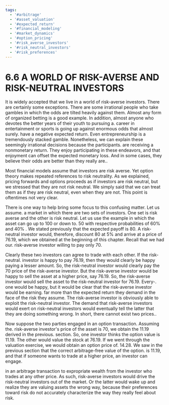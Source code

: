 ```yaml
---
tags:
  - '#arbitrage'
  - '#asset_valuation'
  - '#expected_return'
  - '#financial_modeling'
  - '#market_dynamics'
  - '#option_pricing'
  - '#risk_averse_investors'
  - '#risk_neutral_investors'
  - '#risk_preferences'
---
```

# 6.6 A WORLD OF RISK-AVERSE AND RISK-NEUTRAL INVESTORS

It is widely accepted that we live in a world of risk-averse investors. There are certainly some exceptions. There are some irrational people who take gambles in which the odds are tilted heavily against them. Almost any form of organized betting is a good example. In addition, almost anyone who devotes the better years of their youth to pursuing a. career in entertainment or sports is going up against enormous odds that almost surely. have a negative expected return. Even entrepreneurship is a tremendously stacked gamble. Nonetheless, we can explain these seemingly irrational decisions because the participants. are receiving a nonmonetary return. They enjoy participating in these endeavors, and that enjoyment can offset the expected monetary loss. And in some cases, they believe their odds are better than they really are..

Most financial models assume that investors are risk averse. Yet option theory makes repeated references to risk neutrality. As we explained, pricing forwards and options proceeds as if investors are risk neutral, but we stressed that they are not risk neutral. We simply said that we can treat them as if they are risk neutral, even when they are not. This point is oftentimes not very clear.

There is one way to help bring some focus to this confusing matter. Let us assume. a market in which there are two sets of investors. One set is risk averse and the other is risk neutral. Let us use the example in which the asset can go up to 100 or down to. 50 with respective probabilities of $60\%$ and $40\%$ . We stated previously that the expected payoff is 80. A risk-neutral investor would, therefore, discount 80 at $5\%$ and arrive at a price of 76.19, which we obtained at the beginning of this chapter. Recall that we had our. risk-averse investor willing to pay only 70.

Clearly these two investors can agree to trade with each other. If the risk-neutral. investor is happy to pay 76.19, then they would clearly be happy paying a lesser amount. So, the risk-neutral investor would clearly pay the 70 price of the risk-averse investor. But the risk-averse investor would be happy to sell the asset at a higher price, say 76.19. So, the risk-averse investor would sell the asset to the risk-neutral investor for 76.19. Every-. one would be happy, but it would be clear that the risk-averse investor would be earning. far more than the expected return they demand in the face of the risk they assume. The risk-averse investor is obviously able to exploit the risk-neutral investor. The demand that risk-averse investors would exert on risk-neutral investors would eventually tell the latter that they are doing something wrong. In short, there cannot exist two prices..

Now suppose the two parties engaged in an option transaction. Assuming the.
risk-averse investor's price of the asset is 70, we obtain the 11.19 derived in the previous.
section. So, one investor thinks the option value is 11.19. The other would value the stock at 76.19. If we went through the valuation exercise, we would obtain an option price of.
14.28. We saw in the previous section that the correct arbitrage-free value of the option.
is 11.19, and that if someone wants to trade at a higher price, an investor can engage.

in an arbitrage transaction to expropriate wealth from the investor who trades at any other price. As such, risk-averse investors would drive the risk-neutral investors out of the market. Or the latter would wake up and realize they are valuing assets the wrong way, because their preferences toward risk do not accurately characterize the way they really feel about risk.
